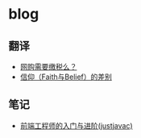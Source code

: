 # blog

## 翻译
- [网购需要缴税么？](https://github.com/nineSean/blog/issues/1)
- [信仰（Faith与Belief）的差别](https://github.com/nineSean/blog/issues/2)

## 笔记
- [前端工程师的入门与进阶(justjavac)](https://github.com/nineSean/blog/issues/3)
